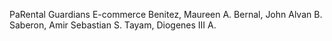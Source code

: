 PaRental Guardians E-commerce
Benitez, Maureen A.
Bernal, John Alvan B.
Saberon, Amir Sebastian S.
Tayam, Diogenes III A. 
